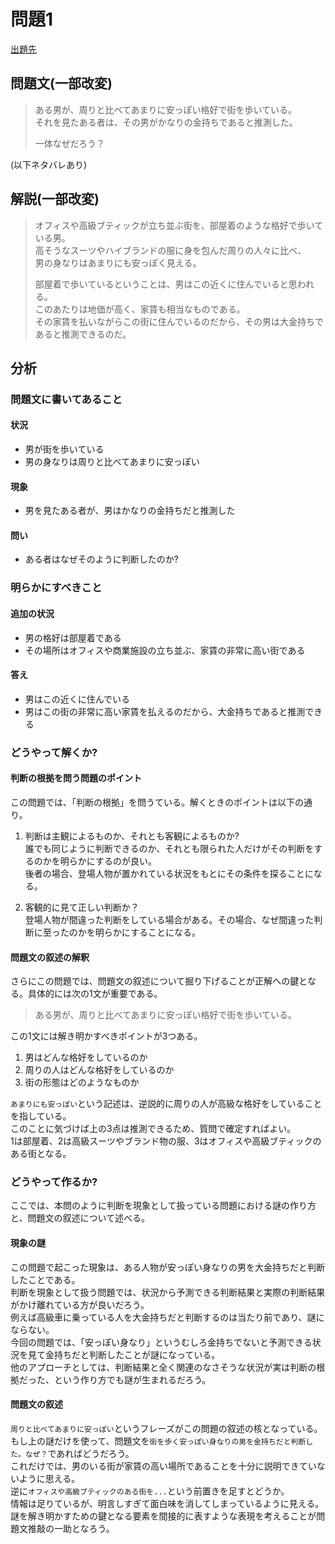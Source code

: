 # 問題1
[出題先](https://www.cindythink.com/puzzle/show/252)
## 問題文(一部改変)
> ある男が、周りと比べてあまりに安っぽい格好で街を歩いている。  
> それを見たある者は、その男がかなりの金持ちであると推測した。  
>
>一体なぜだろう？  

(以下ネタバレあり)

## 解説(一部改変)

> オフィスや高級ブティックが立ち並ぶ街を、部屋着のような格好で歩いている男。  
> 高そうなスーツやハイブランドの服に身を包んだ周りの人々に比べ、  
> 男の身なりはあまりにも安っぽく見える。  
> 
> 部屋着で歩いているということは、男はこの近くに住んでいると思われる。  
> このあたりは地価が高く、家賃も相当なものである。  
> その家賃を払いながらこの街に住んでいるのだから、その男は大金持ちであると推測できるのだ。  

## 分析
### 問題文に書いてあること
#### 状況
- 男が街を歩いている
- 男の身なりは周りと比べてあまりに安っぽい

#### 現象
- 男を見たある者が、男はかなりの金持ちだと推測した

#### 問い
- ある者はなぜそのように判断したのか?

### 明らかにすべきこと
#### 追加の状況
- 男の格好は部屋着である
- その場所はオフィスや商業施設の立ち並ぶ、家賃の非常に高い街である

#### 答え
- 男はこの近くに住んでいる
- 男はこの街の非常に高い家賃を払えるのだから、大金持ちであると推測できる

### どうやって解くか?
#### 判断の根拠を問う問題のポイント
この問題では、「判断の根拠」を問うている。解くときのポイントは以下の通り。
1. 判断は主観によるものか、それとも客観によるものか?  
誰でも同じように判断できるのか、それとも限られた人だけがその判断をするのかを明らかにするのが良い。  
後者の場合、登場人物が置かれている状況をもとにその条件を探ることになる。

1. 客観的に見て正しい判断か？  
登場人物が間違った判断をしている場合がある。その場合、なぜ間違った判断に至ったのかを明らかにすることになる。 

#### 問題文の叙述の解釈
さらにこの問題では、問題文の叙述について掘り下げることが正解への鍵となる。具体的には次の1文が重要である。
> ある男が、周りと比べてあまりに安っぽい格好で街を歩いている。

この1文には解き明かすべきポイントが3つある。
1. 男はどんな格好をしているのか
1. 周りの人はどんな格好をしているのか
1. 街の形態はどのようなものか

`あまりにも安っぽい`という記述は、逆説的に周りの人が高級な格好をしていることを指している。  
このことに気づけば上の3点は推測できるため、質問で確定すればよい。  
1は部屋着、2は高級スーツやブランド物の服、3はオフィスや高級ブティックのある街となる。  

### どうやって作るか?
ここでは、本問のように判断を現象として扱っている問題における謎の作り方と、問題文の叙述について述べる。
#### 現象の謎
この問題で起こった現象は、ある人物が安っぽい身なりの男を大金持ちだと判断したことである。  
判断を現象として扱う問題では、状況から予測できる判断結果と実際の判断結果がかけ離れている方が良いだろう。  
例えば高級車に乗っている人を大金持ちだと判断するのは当たり前であり、謎にならない。  
今回の問題では、「安っぽい身なり」というむしろ金持ちでないと予測できる状況を見て金持ちだと判断したことが謎になっている。  
他のアプローチとしては、判断結果と全く関連のなさそうな状況が実は判断の根拠だった、という作り方でも謎が生まれるだろう。  
#### 問題文の叙述
`周りと比べてあまりに安っぽい`というフレーズがこの問題の叙述の核となっている。  
もし上の謎だけを使って、問題文を`街を歩く安っぽい身なりの男を金持ちだと判断した。なぜ？`であればどうだろう。  
これだけでは、男のいる街が家賃の高い場所であることを十分に説明できていないように思える。  
逆に`オフィスや高級ブティックのある街を...`という前置きを足すとどうか。  
情報は足りているが、明言しすぎて面白味を消してしまっているように見える。  
謎を解き明かすための鍵となる要素を間接的に表すような表現を考えることが問題文推敲の一助となろう。
